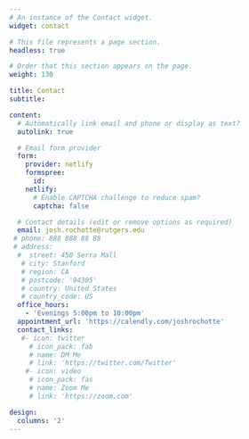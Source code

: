 ```yaml
---
# An instance of the Contact widget.
widget: contact

# This file represents a page section.
headless: true

# Order that this section appears on the page.
weight: 130

title: Contact
subtitle:

content:
  # Automatically link email and phone or display as text?
  autolink: true

  # Email form provider
  form:
    provider: netlify
    formspree:
      id:
    netlify:
      # Enable CAPTCHA challenge to reduce spam?
      captcha: false

  # Contact details (edit or remove options as required)
  email: josh.rochotte@rutgers.edu
 # phone: 888 888 88 88
 # address:
  #  street: 450 Serra Mall
   # city: Stanford
   # region: CA
   # postcode: '94305'
   # country: United States
   # country_code: US
  office_hours:
    - 'Evenings 5:00pm to 10:00pm'
  appointment_url: 'https://calendly.com/joshrochotte'
  contact_links:
   #- icon: twitter
     # icon_pack: fab
     # name: DM Me
     # link: 'https://twitter.com/Twitter'
    #- icon: video
     # icon_pack: fas
     # name: Zoom Me
     # link: 'https://zoom.com'

design:
  columns: '2'
---
```

